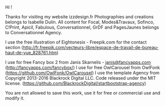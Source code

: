 Hi !

Thanks for visiting my website izzdesign.fr
Photographies and creations belongs to Isabelle Dulin.
All content for Focal, Modes&Travaux, Sofinco, C!Print, Apicil, Fabulous, Conversationnel, GrDF and PagesJaunes belongs to Conversationnel Agency.

I use the free illustration of Eightonesix - Freepik.com for the contact section (http://fr.freepik.com/vecteurs-libre/espace-de-travail-de-bureau-haut-de-vue_828761.htm)

I use for free Fancy box 2 from Janis Skarnelis - janis@fancyapps.com (http://fancyapps.com/fancybox/)
I use for free OwlCarousel from OwlFonk (https://github.com/OwlFonk/OwlCarousel)
I use the template Agency from Copyright 2013-2016 Blackrock Digital LLC. Code released under the MIT license. (https://github.com/BlackrockDigital/startbootstrap-agency)

You are not allowed to save this work, use it for free or commercial use and modify it.